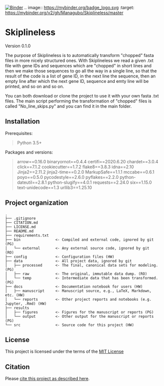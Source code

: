[![Binder](https://mybinder.org/badge_logo.svg)](https://mybinder.org/v2/gh/Managubo/Skiplineless/master)
.. image:: https://mybinder.org/badge_logo.svg
 :target: https://mybinder.org/v2/gh/Managubo/Skiplineless/master
 

# Skiplineless

Version 0.1.0

The purpose of Skiplineless is to automatically transform "chopped" fasta files in more nicely structured ones. 
With Skiplineless we read a given .txt file with gene IDs and sequences which are "chopped" in short lines and then we make those sequences to go
all the way in a single line, so that the result of the code is a list of gene ID, in the next line the sequence, then an empty line after which 
the next gene ID, sequence and emty line will be printed, and so on and so on.

You can both download or clone the project to use it with your own fasta .txt files.
The main script performing the transformation of "chopped" files is called "No_line_skips.py" and you can find it in the main folder.

## Installation

Prerequisites:
> Python 3.5+

Packages and versions:
> arrow==0.16.0
> binaryornot==0.4.4
> certifi==2020.6.20
> chardet==3.0.4
> click==7.1.2
> cookiecutter==1.7.2
> flake8==3.8.3
> idna==2.10
> Jinja2==2.11.2
> jinja2-time==0.2.0
> MarkupSafe==1.1.1
> mccabe==0.6.1
> poyo==0.5.0
> pycodestyle==2.6.0
> pyflakes==2.2.0
> python-dateutil==2.8.1
> python-slugify==4.0.1
> requests==2.24.0
> six==1.15.0
> text-unidecode==1.3
> urllib3==1.25.10


## Project organization

```
.
├── .gitignore
├── CITATION.md
├── LICENSE.md
├── README.md
├── requirements.txt
├── bin                <- Compiled and external code, ignored by git (PG)
│   └── external       <- Any external source code, ignored by git (RO)
├── config             <- Configuration files (HW)
├── data               <- All project data, ignored by git
│   ├── processed      <- The final, canonical data sets for modeling. (PG)
│   ├── raw            <- The original, immutable data dump. (RO)
│   └── temp           <- Intermediate data that has been transformed. (PG)
├── docs               <- Documentation notebook for users (HW)
│   ├── manuscript     <- Manuscript source, e.g., LaTeX, Markdown, etc. (HW)
│   └── reports        <- Other project reports and notebooks (e.g. Jupyter, .Rmd) (HW)
├── results
│   ├── figures        <- Figures for the manuscript or reports (PG)
│   └── output         <- Other output for the manuscript or reports (PG)
└── src                <- Source code for this project (HW)

```


## License

This project is licensed under the terms of the [MIT License](/LICENSE.md)

## Citation

Please [cite this project as described here](/CITATION.md).
